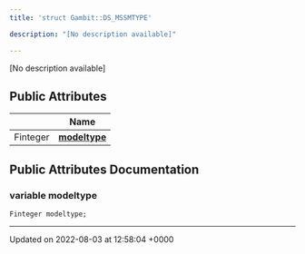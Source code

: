 ```yaml
---
title: 'struct Gambit::DS_MSSMTYPE'

description: "[No description available]"

---
```









[No description available]

## Public Attributes

|                | Name           |
| -------------- | -------------- |
| Finteger | **[modeltype](/documentation/code/gambit_sphinx/classes/structgambit_1_1ds__mssmtype/#variable-modeltype)**  |

## Public Attributes Documentation

### variable modeltype

```
Finteger modeltype;
```


-------------------------------

Updated on 2022-08-03 at 12:58:04 +0000